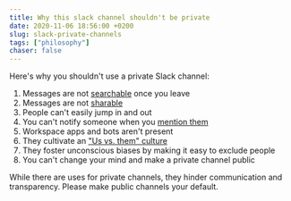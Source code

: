 ```yaml
---
title: Why this slack channel shouldn't be private
date: 2020-11-06 18:56:00 +0200
slug: slack-private-channels
tags: ["philosophy"]
chaser: false
---
```


Here's why you shouldn't use a private Slack channel:

1. Messages are not [searchable](https://slack.com/intl/en-pl/help/articles/202528808-Search-in-Slack) once you leave
2. Messages are not [sharable](https://slack.com/intl/en-pl/help/articles/203274767-Share-messages-in-Slack)
3. People can't easily jump in and out
4. You can't notify someone when you [mention them](https://slack.com/intl/en-pl/help/articles/205240127-Use-mentions-in-Slack)
5. Workspace apps and bots aren't present
6. They cultivate an ["Us vs. them" culture](https://www.forbes.com/sites/duenablomstrom1/2019/02/06/why-a-culture-of-us-vs-them-is-deadly/)
7. They foster unconscious biases by making it easy to exclude people
8. You can't change your mind and make a private channel public

While there are uses for private channels, they hinder communication and transparency. Please make public channels your default.
